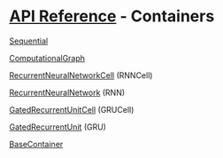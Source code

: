 # [API Reference](../API.md) - Containers

[Sequential](Containers/Sequential.md)

[ComputationalGraph](Containers/ComputationalGraph.md)

[RecurrentNeuralNetworkCell](Containers/RecurrentNeuralNetworkCell.md) (RNNCell)

[RecurrentNeuralNetwork](Containers/RecurrentNeuralNetwork.md) (RNN)

[GatedRecurrentUnitCell](Containers/GatedRecurrentUnitCell.md) (GRUCell)

[GatedRecurrentUnit](Containers/GatedRecurrentUnit.md) (GRU)

[BaseContainer](Containers/BaseContainer.md)